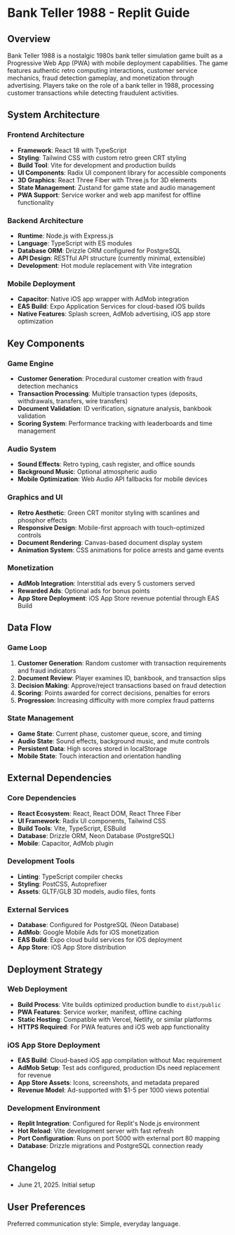 # Bank Teller 1988 - Replit Guide

## Overview

Bank Teller 1988 is a nostalgic 1980s bank teller simulation game built as a Progressive Web App (PWA) with mobile deployment capabilities. The game features authentic retro computing interactions, customer service mechanics, fraud detection gameplay, and monetization through advertising. Players take on the role of a bank teller in 1988, processing customer transactions while detecting fraudulent activities.

## System Architecture

### Frontend Architecture
- **Framework**: React 18 with TypeScript
- **Styling**: Tailwind CSS with custom retro green CRT styling
- **Build Tool**: Vite for development and production builds
- **UI Components**: Radix UI component library for accessible components
- **3D Graphics**: React Three Fiber with Three.js for 3D elements
- **State Management**: Zustand for game state and audio management
- **PWA Support**: Service worker and web app manifest for offline functionality

### Backend Architecture
- **Runtime**: Node.js with Express.js
- **Language**: TypeScript with ES modules
- **Database ORM**: Drizzle ORM configured for PostgreSQL
- **API Design**: RESTful API structure (currently minimal, extensible)
- **Development**: Hot module replacement with Vite integration

### Mobile Deployment
- **Capacitor**: Native iOS app wrapper with AdMob integration
- **EAS Build**: Expo Application Services for cloud-based iOS builds
- **Native Features**: Splash screen, AdMob advertising, iOS app store optimization

## Key Components

### Game Engine
- **Customer Generation**: Procedural customer creation with fraud detection mechanics
- **Transaction Processing**: Multiple transaction types (deposits, withdrawals, transfers, wire transfers)
- **Document Validation**: ID verification, signature analysis, bankbook validation
- **Scoring System**: Performance tracking with leaderboards and time management

### Audio System
- **Sound Effects**: Retro typing, cash register, and office sounds
- **Background Music**: Optional atmospheric audio
- **Mobile Optimization**: Web Audio API fallbacks for mobile devices

### Graphics and UI
- **Retro Aesthetic**: Green CRT monitor styling with scanlines and phosphor effects
- **Responsive Design**: Mobile-first approach with touch-optimized controls
- **Document Rendering**: Canvas-based document display system
- **Animation System**: CSS animations for police arrests and game events

### Monetization
- **AdMob Integration**: Interstitial ads every 5 customers served
- **Rewarded Ads**: Optional ads for bonus points
- **App Store Deployment**: iOS App Store revenue potential through EAS Build

## Data Flow

### Game Loop
1. **Customer Generation**: Random customer with transaction requirements and fraud indicators
2. **Document Review**: Player examines ID, bankbook, and transaction slips
3. **Decision Making**: Approve/reject transactions based on fraud detection
4. **Scoring**: Points awarded for correct decisions, penalties for errors
5. **Progression**: Increasing difficulty with more complex fraud patterns

### State Management
- **Game State**: Current phase, customer queue, score, and timing
- **Audio State**: Sound effects, background music, and mute controls
- **Persistent Data**: High scores stored in localStorage
- **Mobile State**: Touch interaction and orientation handling

## External Dependencies

### Core Dependencies
- **React Ecosystem**: React, React DOM, React Three Fiber
- **UI Framework**: Radix UI components, Tailwind CSS
- **Build Tools**: Vite, TypeScript, ESBuild
- **Database**: Drizzle ORM, Neon Database (PostgreSQL)
- **Mobile**: Capacitor, AdMob plugin

### Development Tools
- **Linting**: TypeScript compiler checks
- **Styling**: PostCSS, Autoprefixer
- **Assets**: GLTF/GLB 3D models, audio files, fonts

### External Services
- **Database**: Configured for PostgreSQL (Neon Database)
- **AdMob**: Google Mobile Ads for iOS monetization
- **EAS Build**: Expo cloud build services for iOS deployment
- **App Store**: iOS App Store distribution

## Deployment Strategy

### Web Deployment
- **Build Process**: Vite builds optimized production bundle to `dist/public`
- **PWA Features**: Service worker, manifest, offline caching
- **Static Hosting**: Compatible with Vercel, Netlify, or similar platforms
- **HTTPS Required**: For PWA features and iOS web app functionality

### iOS App Store Deployment
- **EAS Build**: Cloud-based iOS app compilation without Mac requirement
- **AdMob Setup**: Test ads configured, production IDs need replacement for revenue
- **App Store Assets**: Icons, screenshots, and metadata prepared
- **Revenue Model**: Ad-supported with $1-5 per 1000 views potential

### Development Environment
- **Replit Integration**: Configured for Replit's Node.js environment
- **Hot Reload**: Vite development server with fast refresh
- **Port Configuration**: Runs on port 5000 with external port 80 mapping
- **Database**: Drizzle migrations and PostgreSQL connection ready

## Changelog
- June 21, 2025. Initial setup

## User Preferences

Preferred communication style: Simple, everyday language.
